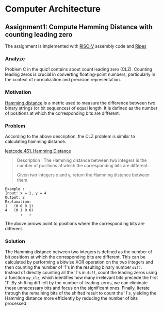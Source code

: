 # Computer Architecture
## Assignment1: Compute Hamming Distance with counting leading zero
The assignment is implemented with [RISC-V](https://en.wikipedia.org/wiki/RISC-V) assembly code and [Ripes](https://github.com/mortbopet/Ripes)
### Analyze
Problem C in the quiz1 contains about count leading zero (CLZ). Counting leading zeros is crucial in converting floating-point numbers, particularly in the context of normalization and precision representation.
### Motivation
[Hamming distance](https://en.wikipedia.org/wiki/Hamming_distance) is a metric used to measure the difference between two binary strings (or bit sequences) of equal length. It is defined as the number of positions at which the corresponding bits are different.

### Problem
According to the above description, the CLZ problem is similar to calculating hamming distance.

[leetcode 461. Hamming Distance](https://leetcode.com/problems/hamming-distance/description/)
> Description : The Hamming distance between two integers is the number of positions at which the corresponding bits are different.
> 
> Given two integers x and y, return the Hamming distance between them.

```
Example : 
Input: x = 1, y = 4
Output: 2
Explanation:
1   (0 0 0 1)
4   (0 1 0 0)
       ↑   ↑
```

The above arrows point to positions where the corresponding bits are different.

### Solution
The Hamming distance between two integers is defined as the number of bit positions at which the corresponding bits are different. This can be calculated by performing a bitwise XOR operation on the two integers and then counting the number of '1's in the resulting binary number `diff`. Instead of directly counting all the '1's in `diff`, count the leading zeros using a function `my_clz`, which identifies how many irrelevant bits precede the first '1'. By shifting diff left by the number of leading zeros, we can eliminate these unnecessary bits and focus on the significant ones. Finally, iterate through the remaining bits of the shifted result to count the '1's, yielding the Hamming distance more efficiently by reducing the number of bits processed.
